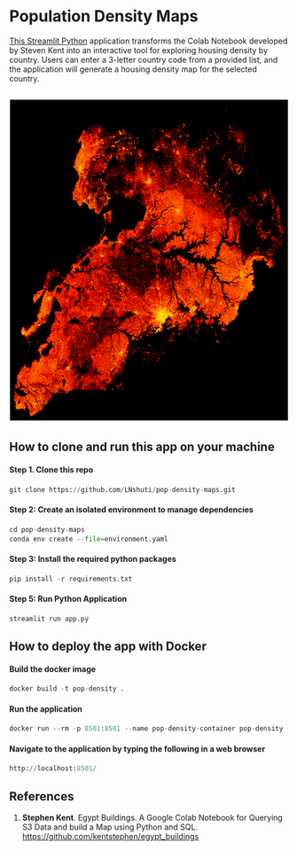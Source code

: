 # Population Density Maps 
[This Streamlit Python](https://pop-density-maps.streamlit.app/) application transforms the Colab Notebook developed by Steven Kent into an interactive tool for exploring housing density by country. Users can enter a 3-letter country code from a provided list, and the application will generate a housing density map for the selected country.

## [![DEMO](images/Uganda.PNG)](https://www.loom.com/share/4917be6878b5402393d43d99d91bf105?sid=d6adaceb-67eb-4a28-a84e-4e44fbfbc312)

## How to clone and run this app on your machine

#### Step 1. Clone this repo
```python
git clone https://github.com/LNshuti/pop-density-maps.git
```
#### Step 2: Create an isolated environment to manage dependencies
```python
cd pop-density-maps
conda env create --file=environment.yaml
```
#### Step 3: Install the required python packages
```python
pip install -r requirements.txt 
```
#### Step 5: Run Python Application
```python 
streamlit run app.py
```

## How to deploy the app with Docker
#### Build the docker image
```python
docker build -t pop-density .
```
#### Run the application
```python
docker run --rm -p 8501:8501 --name pop-density-container pop-density 
```
#### Navigate to the application by typing the following in a web browser
```python
http://localhost:8501/
```

## References 
1. **Stephen Kent**. Egypt Buildings. A Google Colab Notebook for Querying S3 Data and build a Map using Python and SQL. https://github.com/kentstephen/egypt_buildings